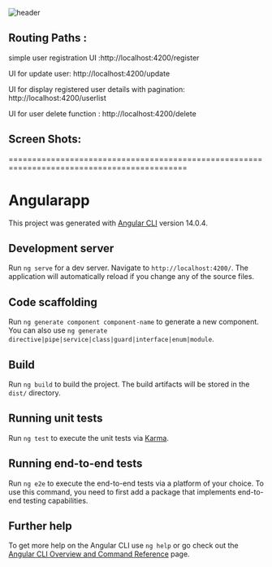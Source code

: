 ![header](https://capsule-render.vercel.app/api?type=wave&color=gradient&height=280&section=header&text=Basic%20Angular%20%20Material&fontSize=40&render&animation=fadeIn&fontAlignY=35)

## Routing Paths :

 simple user registration UI :http://localhost:4200/register
 
 UI for update user: http://localhost:4200/update
 
 UI for display registered user details with pagination: http://localhost:4200/userlist
 
 UI for user delete function : http://localhost:4200/delete

## Screen Shots:










============================================================================================

# Angularapp

This project was generated with [Angular CLI](https://github.com/angular/angular-cli) version 14.0.4.

## Development server

Run `ng serve` for a dev server. Navigate to `http://localhost:4200/`. The application will automatically reload if you change any of the source files.

## Code scaffolding

Run `ng generate component component-name` to generate a new component. You can also use `ng generate directive|pipe|service|class|guard|interface|enum|module`.

## Build

Run `ng build` to build the project. The build artifacts will be stored in the `dist/` directory.

## Running unit tests

Run `ng test` to execute the unit tests via [Karma](https://karma-runner.github.io).

## Running end-to-end tests

Run `ng e2e` to execute the end-to-end tests via a platform of your choice. To use this command, you need to first add a package that implements end-to-end testing capabilities.

## Further help

To get more help on the Angular CLI use `ng help` or go check out the [Angular CLI Overview and Command Reference](https://angular.io/cli) page.
